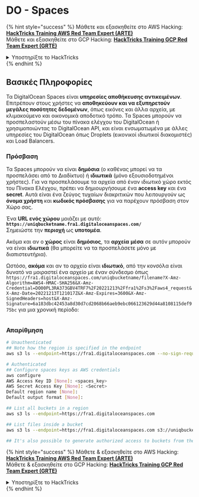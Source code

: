 # DO - Spaces

{% hint style="success" %}
Μάθετε και εξασκηθείτε στο AWS Hacking:<img src="/.gitbook/assets/image.png" alt="" data-size="line">[**HackTricks Training AWS Red Team Expert (ARTE)**](https://training.hacktricks.xyz/courses/arte)<img src="/.gitbook/assets/image.png" alt="" data-size="line">\
Μάθετε και εξασκηθείτε στο GCP Hacking: <img src="/.gitbook/assets/image (2).png" alt="" data-size="line">[**HackTricks Training GCP Red Team Expert (GRTE)**<img src="/.gitbook/assets/image (2).png" alt="" data-size="line">](https://training.hacktricks.xyz/courses/grte)

<details>

<summary>Υποστηρίξτε το HackTricks</summary>

* Ελέγξτε τα [**σχέδια συνδρομής**](https://github.com/sponsors/carlospolop)!
* **Γίνετε μέλος της** 💬 [**ομάδας Discord**](https://discord.gg/hRep4RUj7f) ή της [**ομάδας telegram**](https://t.me/peass) ή **ακολουθήστε** μας στο **Twitter** 🐦 [**@hacktricks\_live**](https://twitter.com/hacktricks\_live)**.**
* **Μοιραστείτε hacking tricks υποβάλλοντας PRs στα** [**HackTricks**](https://github.com/carlospolop/hacktricks) και [**HackTricks Cloud**](https://github.com/carlospolop/hacktricks-cloud) αποθετήρια στο github.

</details>
{% endhint %}

## Βασικές Πληροφορίες

Τα DigitalOcean Spaces είναι **υπηρεσίες αποθήκευσης αντικειμένων**. Επιτρέπουν στους χρήστες να **αποθηκεύουν και να εξυπηρετούν μεγάλες ποσότητες δεδομένων**, όπως εικόνες και άλλα αρχεία, με κλιμακούμενο και οικονομικά αποδοτικό τρόπο. Τα Spaces μπορούν να προσπελαστούν μέσω του πίνακα ελέγχου του DigitalOcean ή χρησιμοποιώντας το DigitalOcean API, και είναι ενσωματωμένα με άλλες υπηρεσίες του DigitalOcean όπως Droplets (εικονικοί ιδιωτικοί διακομιστές) και Load Balancers.

### Πρόσβαση

Τα Spaces μπορούν να είναι **δημόσια** (ο καθένας μπορεί να τα προσπελάσει από το Διαδίκτυο) ή **ιδιωτικά** (μόνο εξουσιοδοτημένοι χρήστες). Για να προσπελάσουμε τα αρχεία από έναν ιδιωτικό χώρο εκτός του Πίνακα Ελέγχου, πρέπει να δημιουργήσουμε ένα **access key** και ένα **secret**. Αυτά είναι ένα ζεύγος τυχαίων διακριτικών που λειτουργούν ως **όνομα χρήστη** και **κωδικός πρόσβασης** για να παρέχουν πρόσβαση στον Χώρο σας.

Ένα **URL ενός χώρου** μοιάζει με αυτό: **`https://uniqbucketname.fra1.digitaloceanspaces.com/`**\
Σημειώστε την **περιοχή** ως **υποτομέα**.

Ακόμα και αν ο **χώρος** είναι **δημόσιος**, τα **αρχεία** **μέσα** σε αυτόν μπορούν να είναι **ιδιωτικά** (θα μπορείτε να τα προσπελάσετε μόνο με διαπιστευτήρια).

Ωστόσο, **ακόμα** και αν το αρχείο είναι **ιδιωτικό**, από την κονσόλα είναι δυνατό να μοιραστεί ένα αρχείο με έναν σύνδεσμο όπως `https://fra1.digitaloceanspaces.com/uniqbucketname/filename?X-Amz-Algorithm=AWS4-HMAC-SHA256&X-Amz-Credential=DO00PL3RA373GBV4TRF7%2F20221213%2Ffra1%2Fs3%2Faws4_request&X-Amz-Date=20221213T121017Z&X-Amz-Expires=3600&X-Amz-SignedHeaders=host&X-Amz-Signature=6a183dbc42453a8d30d7cd2068b66aeb9ebc066123629d44a8108115def975bc` για μια χρονική περίοδο:

<figure><img src="../../../.gitbook/assets/image (277).png" alt=""><figcaption></figcaption></figure>

### Απαρίθμηση
```bash
# Unauthenticated
## Note how the region is specified in the endpoint
aws s3 ls --endpoint=https://fra1.digitaloceanspaces.com --no-sign-request s3://uniqbucketname

# Authenticated
## Configure spaces keys as AWS credentials
aws configure
AWS Access Key ID [None]: <spaces_key>
AWS Secret Access Key [None]: <Secret>
Default region name [None]:
Default output format [None]:

## List all buckets in a region
aws s3 ls --endpoint=https://fra1.digitaloceanspaces.com

## List files inside a bucket
aws s3 ls --endpoint=https://fra1.digitaloceanspaces.com s3://uniqbucketname

## It's also possible to generate authorized access to buckets from the API
```
{% hint style="success" %}
Μάθετε & εξασκηθείτε στο AWS Hacking:<img src="/.gitbook/assets/image.png" alt="" data-size="line">[**HackTricks Training AWS Red Team Expert (ARTE)**](https://training.hacktricks.xyz/courses/arte)<img src="/.gitbook/assets/image.png" alt="" data-size="line">\
Μάθετε & εξασκηθείτε στο GCP Hacking: <img src="/.gitbook/assets/image (2).png" alt="" data-size="line">[**HackTricks Training GCP Red Team Expert (GRTE)**<img src="/.gitbook/assets/image (2).png" alt="" data-size="line">](https://training.hacktricks.xyz/courses/grte)

<details>

<summary>Υποστηρίξτε το HackTricks</summary>

* Ελέγξτε τα [**σχέδια συνδρομής**](https://github.com/sponsors/carlospolop)!
* **Γίνετε μέλος της** 💬 [**ομάδας Discord**](https://discord.gg/hRep4RUj7f) ή της [**ομάδας telegram**](https://t.me/peass) ή **ακολουθήστε** μας στο **Twitter** 🐦 [**@hacktricks\_live**](https://twitter.com/hacktricks\_live)**.**
* **Μοιραστείτε hacking tricks υποβάλλοντας PRs στα** [**HackTricks**](https://github.com/carlospolop/hacktricks) και [**HackTricks Cloud**](https://github.com/carlospolop/hacktricks-cloud) αποθετήρια στο github.

</details>
{% endhint %}
